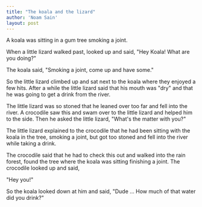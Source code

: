 ```yaml
---
title: "The koala and the lizard"
author: 'Noam Sain'
layout: post
---
```


A koala was sitting in a gum tree smoking a joint.

When a little lizard walked past, looked up and said, "Hey Koala! What are you doing?"

The koala said, "Smoking a joint, come up and have some."

So the little lizard climbed up and sat next to the koala where they enjoyed a few hits. After a while the little lizard said that his mouth was "dry" and that he was going to get a drink from the river.

The little lizard was so stoned that he leaned over too far and fell into the river. A crocodile saw this and swam over to the little lizard and helped him to the side. Then he asked the little lizard, "What's the matter with you?"

The little lizard explained to the crocodile that he had been sitting with the koala in the tree, smoking a joint, but got too stoned and fell into the river while taking a drink.

The crocodile said that he had to check this out and walked into the rain forest, found the tree where the koala was sitting finishing a joint. The crocodile looked up and said,

"Hey you!"

So the koala looked down at him and said, "Dude … How much of that water did you drink?"

